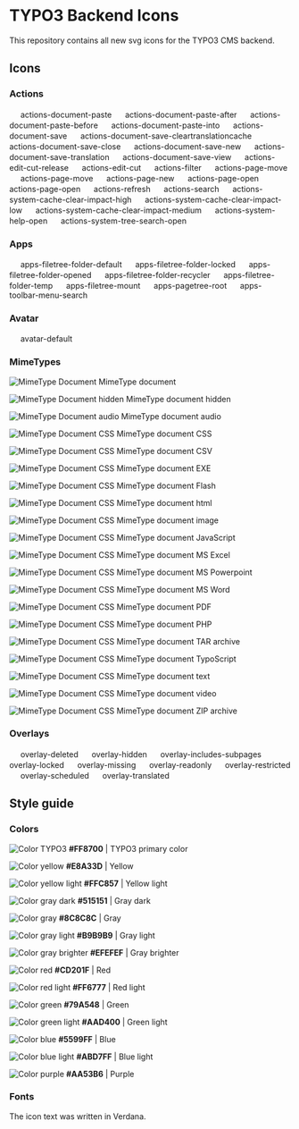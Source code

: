 # TYPO3 Backend Icons

This repository contains all new svg icons for the TYPO3 CMS backend.

## Icons

### Actions

<img src="https://rawgit.com/wmdbsystems/T3.Icons/master/src/action/actions-document-paste.svg" height="16" width="16">
actions-document-paste

<img src="https://rawgit.com/wmdbsystems/T3.Icons/master/src/action/actions-document-paste-after.svg" height="16" width="16">
actions-document-paste-after

<img src="https://rawgit.com/wmdbsystems/T3.Icons/master/src/action/actions-document-paste-before.svg" height="16" width="16">
actions-document-paste-before

<img src="https://rawgit.com/wmdbsystems/T3.Icons/master/src/action/actions-document-paste-into.svg" height="16" width="16">
actions-document-paste-into

<img src="https://rawgit.com/wmdbsystems/T3.Icons/master/src/action/actions-document-save.svg" height="16" width="16">
actions-document-save

<img src="https://rawgit.com/wmdbsystems/T3.Icons/master/src/action/actions-document-save-cleartranslationcache.svg" height="16" width="16">
actions-document-save-cleartranslationcache

<img src="https://rawgit.com/wmdbsystems/T3.Icons/master/src/action/actions-document-save-close.svg" height="16" width="16">
actions-document-save-close

<img src="https://rawgit.com/wmdbsystems/T3.Icons/master/src/action/actions-document-save-new.svg" height="16" width="16">
actions-document-save-new

<img src="https://rawgit.com/wmdbsystems/T3.Icons/master/src/action/actions-document-save-translation.svg" height="16" width="16">
actions-document-save-translation

<img src="https://rawgit.com/wmdbsystems/T3.Icons/master/src/action/actions-document-save-view.svg" height="16" width="16">
actions-document-save-view

<img src="https://rawgit.com/wmdbsystems/T3.Icons/master/src/action/actions-edit-cut-release.svg" height="16" width="16">
actions-edit-cut-release

<img src="https://rawgit.com/wmdbsystems/T3.Icons/master/src/action/actions-edit-cut.svg" height="16" width="16">
actions-edit-cut

<img src="https://rawgit.com/wmdbsystems/T3.Icons/master/src/action/actions-filter.svg" height="16" width="16">
actions-filter

<img src="https://rawgit.com/wmdbsystems/T3.Icons/master/src/action/actions-page-move.svg" height="16" width="16">
actions-page-move

<img src="https://rawgit.com/wmdbsystems/T3.Icons/master/src/action/actions-page-move.svg" height="16" width="16">
actions-page-move

<img src="https://rawgit.com/wmdbsystems/T3.Icons/master/src/action/actions-page-new.svg" height="16" width="16">
actions-page-new

<img src="https://rawgit.com/wmdbsystems/T3.Icons/master/src/action/actions-page-open.svg" height="16" width="16">
actions-page-open

<img src="https://rawgit.com/wmdbsystems/T3.Icons/master/src/action/actions-page-open.svg" height="16" width="16">
actions-page-open

<img src="https://rawgit.com/wmdbsystems/T3.Icons/master/src/action/actions-refresh.svg" height="16" width="16">
actions-refresh

<img src="https://rawgit.com/wmdbsystems/T3.Icons/master/src/action/actions-search.svg" height="16" width="16">
actions-search

<img src="https://rawgit.com/wmdbsystems/T3.Icons/master/src/action/actions-system-cache-clear-impact-high.svg" height="16" width="16">
actions-system-cache-clear-impact-high

<img src="https://rawgit.com/wmdbsystems/T3.Icons/master/src/action/actions-system-cache-clear-impact-low.svg" height="16" width="16">
actions-system-cache-clear-impact-low

<img src="https://rawgit.com/wmdbsystems/T3.Icons/master/src/action/actions-system-cache-clear-impact-medium.svg" height="16" width="16">
actions-system-cache-clear-impact-medium

<img src="https://rawgit.com/wmdbsystems/T3.Icons/master/src/action/actions-system-help-open.svg" height="16" width="16">
actions-system-help-open

<img src="https://rawgit.com/wmdbsystems/T3.Icons/master/src/action/actions-system-tree-search-open.svg" height="16" width="16">
actions-system-tree-search-open


### Apps

<img src="https://rawgit.com/wmdbsystems/T3.Icons/master/src/app/apps-filetree-folder-default.svg" height="16" width="16">
apps-filetree-folder-default

<img src="https://rawgit.com/wmdbsystems/T3.Icons/master/src/app/apps-filetree-folder-locked.svg" height="16" width="16">
apps-filetree-folder-locked

<img src="https://rawgit.com/wmdbsystems/T3.Icons/master/src/app/apps-filetree-folder-opened.svg" height="16" width="16">
apps-filetree-folder-opened

<img src="https://rawgit.com/wmdbsystems/T3.Icons/master/src/app/apps-filetree-folder-recycler.svg" height="16" width="16">
apps-filetree-folder-recycler

<img src="https://rawgit.com/wmdbsystems/T3.Icons/master/src/app/apps-filetree-folder-temp.svg" height="16" width="16">
apps-filetree-folder-temp

<img src="https://rawgit.com/wmdbsystems/T3.Icons/master/src/app/apps-filetree-mount.svg" height="16" width="16">
apps-filetree-mount

<img src="https://rawgit.com/wmdbsystems/T3.Icons/master/src/app/apps-pagetree-root.svg" height="16" width="16">
apps-pagetree-root

<img src="https://rawgit.com/wmdbsystems/T3.Icons/master/src/app/apps-toolbar-menu-search.svg" height="16" width="16">
apps-toolbar-menu-search


### Avatar

<img src="https://rawgit.com/wmdbsystems/T3.Icons/master/src/avatar/avatar-default.svg" height="16" width="16">
avatar-default


### MimeTypes

![MimeType Document](https://rawgit.com/wmdbsystems/T3.Icons/master/src/mimetypes/mimetype.svg "MimeType Document")
MimeType document

![MimeType Document hidden](https://rawgit.com/wmdbsystems/T3.Icons/master/src/mimetypes/mimetype-hidden.svg "MimeType Document CSS")
MimeType document hidden

![MimeType Document audio](https://rawgit.com/wmdbsystems/T3.Icons/master/src/mimetypes/mimetype-audio.svg "MimeType Document audio")
MimeType document audio

![MimeType Document CSS](https://rawgit.com/wmdbsystems/T3.Icons/master/src/mimetypes/mimetype-css.svg "MimeType Document CSS")
MimeType document CSS

![MimeType Document CSS](https://rawgit.com/wmdbsystems/T3.Icons/master/src/mimetypes/mimetype-csv.svg "MimeType Document CSS")
MimeType document CSV

![MimeType Document CSS](https://rawgit.com/wmdbsystems/T3.Icons/master/src/mimetypes/mimetype-exe.svg "MimeType Document CSS")
MimeType document EXE

![MimeType Document CSS](https://rawgit.com/wmdbsystems/T3.Icons/master/src/mimetypes/mimetype-flash.svg "MimeType Document CSS")
MimeType document Flash

![MimeType Document CSS](https://rawgit.com/wmdbsystems/T3.Icons/master/src/mimetypes/mimetype-html.svg "MimeType Document CSS")
MimeType document html

![MimeType Document CSS](https://rawgit.com/wmdbsystems/T3.Icons/master/src/mimetypes/mimetype-image.svg "MimeType Document CSS")
MimeType document image

![MimeType Document CSS](https://rawgit.com/wmdbsystems/T3.Icons/master/src/mimetypes/mimetype-js.svg "MimeType Document CSS")
MimeType document JavaScript

![MimeType Document CSS](https://rawgit.com/wmdbsystems/T3.Icons/master/src/mimetypes/mimetype-ms-excel.svg "MimeType Document CSS")
MimeType document MS Excel

![MimeType Document CSS](https://rawgit.com/wmdbsystems/T3.Icons/master/src/mimetypes/mimetype-ms-powerpoint.svg "MimeType Document CSS")
MimeType document MS Powerpoint

![MimeType Document CSS](https://rawgit.com/wmdbsystems/T3.Icons/master/src/mimetypes/mimetype-ms-word.svg "MimeType Document CSS")
MimeType document MS Word

![MimeType Document CSS](https://rawgit.com/wmdbsystems/T3.Icons/master/src/mimetypes/mimetype-pdf.svg "MimeType Document CSS")
MimeType document PDF

![MimeType Document CSS](https://rawgit.com/wmdbsystems/T3.Icons/master/src/mimetypes/mimetype-php.svg "MimeType Document CSS")
MimeType document PHP

![MimeType Document CSS](https://rawgit.com/wmdbsystems/T3.Icons/master/src/mimetypes/mimetype-tar.svg "MimeType Document CSS")
MimeType document TAR archive

![MimeType Document CSS](https://rawgit.com/wmdbsystems/T3.Icons/master/src/mimetypes/mimetype-ts.svg "MimeType Document CSS")
MimeType document TypoScript

![MimeType Document CSS](https://rawgit.com/wmdbsystems/T3.Icons/master/src/mimetypes/mimetype-txt.svg "MimeType Document CSS")
MimeType document text

![MimeType Document CSS](https://rawgit.com/wmdbsystems/T3.Icons/master/src/mimetypes/mimetype-video.svg "MimeType Document CSS")
MimeType document video

![MimeType Document CSS](https://rawgit.com/wmdbsystems/T3.Icons/master/src/mimetypes/mimetype-zip.svg "MimeType Document CSS")
MimeType document ZIP archive


### Overlays

<img src="https://rawgit.com/wmdbsystems/T3.Icons/master/src/overlay/overlay-deleted.svg" height="16" width="16">
overlay-deleted

<img src="https://rawgit.com/wmdbsystems/T3.Icons/master/src/overlay/overlay-hidden.svg" height="16" width="16">
overlay-hidden

<img src="https://rawgit.com/wmdbsystems/T3.Icons/master/src/overlay/overlay-includes-subpages.svg" height="16" width="16">
overlay-includes-subpages

<img src="https://rawgit.com/wmdbsystems/T3.Icons/master/src/overlay/overlay-locked.svg" height="16" width="16">
overlay-locked

<img src="https://rawgit.com/wmdbsystems/T3.Icons/master/src/overlay/overlay-missing.svg" height="16" width="16">
overlay-missing

<img src="https://rawgit.com/wmdbsystems/T3.Icons/master/src/overlay/overlay-readonly.svg" height="16" width="16">
overlay-readonly

<img src="https://rawgit.com/wmdbsystems/T3.Icons/master/src/overlay/overlay-restricted.svg" height="16" width="16">
overlay-restricted

<img src="https://rawgit.com/wmdbsystems/T3.Icons/master/src/overlay/overlay-scheduled.svg" height="16" width="16">
overlay-scheduled

<img src="https://rawgit.com/wmdbsystems/T3.Icons/master/src/overlay/overlay-translated.svg" height="16" width="16">
overlay-translated


## Style guide

### Colors

![Color TYPO3](https://rawgit.com/wmdbsystems/T3.Icons/master/material/grafics/colors/color-typo3.svg "Color TYPO3")
**#FF8700** | TYPO3 primary color

![Color yellow](https://rawgit.com/wmdbsystems/T3.Icons/master/material/grafics/colors/color-yellow.svg "Color yellow")
**#E8A33D** | Yellow

![Color yellow light](https://rawgit.com/wmdbsystems/T3.Icons/master/material/grafics/colors/color-yellow-light.svg "Color yellow light")
**#FFC857** | Yellow light

![Color gray dark](https://rawgit.com/wmdbsystems/T3.Icons/master/material/grafics/colors/color-gray-dark.svg "Color gray dark")
**#515151** | Gray dark

![Color gray](https://rawgit.com/wmdbsystems/T3.Icons/master/material/grafics/colors/color-gray.svg "Color gray")
**#8C8C8C** | Gray

![Color gray light](https://rawgit.com/wmdbsystems/T3.Icons/master/material/grafics/colors/color-gray-light.svg "Color gray light")
**#B9B9B9** | Gray light

![Color gray brighter](https://rawgit.com/wmdbsystems/T3.Icons/master/material/grafics/colors/color-gray-brighter.svg "Color gray brighter")
**#EFEFEF** | Gray brighter

![Color red](https://rawgit.com/wmdbsystems/T3.Icons/master/material/grafics/colors/color-red.svg "Color red")
**#CD201F** | Red

![Color red light](https://rawgit.com/wmdbsystems/T3.Icons/master/material/grafics/colors/color-red-light.svg "Color red light")
**#FF6777** | Red light

![Color green](https://rawgit.com/wmdbsystems/T3.Icons/master/material/grafics/colors/color-green.svg "Color green")
**#79A548** | Green

![Color green light](https://rawgit.com/wmdbsystems/T3.Icons/master/material/grafics/colors/color-green-light.svg "Color green light")
**#AAD400** | Green light

![Color blue](https://rawgit.com/wmdbsystems/T3.Icons/master/material/grafics/colors/color-blue.svg "Color blue")
**#5599FF** | Blue

![Color blue light](https://rawgit.com/wmdbsystems/T3.Icons/master/material/grafics/colors/color-blue-light.svg "Color blue light")
**#ABD7FF** | Blue light

![Color purple](https://rawgit.com/wmdbsystems/T3.Icons/master/material/grafics/colors/color-purple.svg "Color purple")
**#AA53B6** | Purple

### Fonts

The icon text was written in Verdana.
